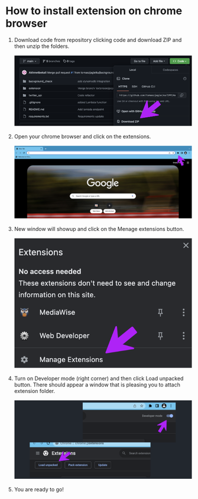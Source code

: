 
# How to install extension on chrome browser
1. Download code from repository clicking code and download ZIP and then unzip the folders.
<br/><br/>
![Drag Racing](/images/zero.png)
<br/><br/>
2. Open your chrome browser and click on the extensions.
<br/><br/>
![Drag Racing](/images/first.png)
<br/><br/>
3. New window will showup and click on the Menage extensions button.
<br/><br/>
![Drag Racing](/images/second.png)
<br/><br/>
4. Turn on Developer mode (right corner) and then click Load unpacked button.
There should appear a window that is pleasing you to attach extension folder.
<br/><br/>
![Drag Racing](/images/third.png)
<br/><br/>
5. You are ready to go!
